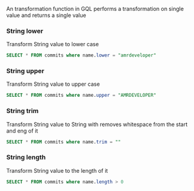 An transformation function in GQL performs a transformation on single value and returns a single value

### String lower
Transform String value to lower case

```sql
SELECT * FROM commits where name.lower = "amrdeveloper"
```

### String upper
Transform String value to upper case

```sql
SELECT * FROM commits where name.upper = "AMRDEVELOPER"
```

### String trim
Transform String value to String with removes whitespace from the start and eng of it

```sql
SELECT * FROM commits where name.trim = ""
```

### String length
Transform String value to the length of it

```sql
SELECT * FROM commits where name.length > 0
```
